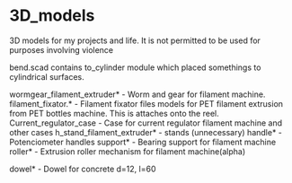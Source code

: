 # 3D_models
3D models for my projects and life.
It is not permitted to be used for purposes involving violence

bend.scad   contains to_cylinder module which placed somethings to cylindrical surfaces.

wormgear_filament_extruder* - Worm and gear for filament machine.
filament_fixator.*          - Filament fixator files models for PET filament extrusion from PET bottles machine. This is attaches onto the reel.
Current_regulator_case      - Case for current regulator filament machine
and other cases
h_stand_filament_extruder*  - stands (unnecessary)
handle*                     - Potenciometer handles
support*                    - Bearing support for filament machine
roller*                     - Extrusion roller mechanism for filament machine(alpha)

dowel*                      - Dowel for concrete d=12, l=60

